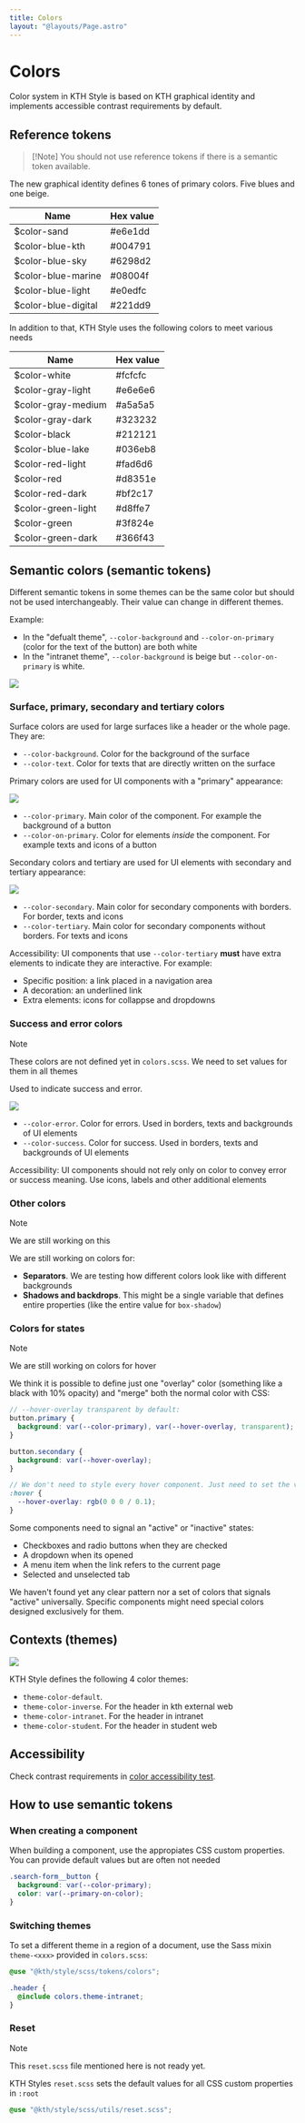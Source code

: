 ```yaml
---
title: Colors
layout: "@layouts/Page.astro"
---
```


# Colors

Color system in KTH Style is based on KTH graphical identity and implements accessible contrast requirements by default.

## Reference tokens

> [!Note] You should not use reference tokens if there is a semantic token available.

The new graphical identity defines 6 tones of primary colors. Five blues and one beige.

| Name                | Hex value |
| ------------------- | --------- |
| $color-sand         | #e6e1dd   |
| $color-blue-kth     | #004791   |
| $color-blue-sky     | #6298d2   |
| $color-blue-marine  | #08004f   |
| $color-blue-light   | #e0edfc   |
| $color-blue-digital | #221dd9   |

In addition to that, KTH Style uses the following colors to meet various needs

| Name               | Hex value |
| ------------------ | --------- |
| $color-white       | #fcfcfc   |
| $color-gray-light  | #e6e6e6   |
| $color-gray-medium | #a5a5a5   |
| $color-gray-dark   | #323232   |
| $color-black       | #212121   |
| $color-blue-lake   | #036eb8   |
| $color-red-light   | #fad6d6   |
| $color-red         | #d8351e   |
| $color-red-dark    | #bf2c17   |
| $color-green-light | #d8ffe7   |
| $color-green       | #3f824e   |
| $color-green-dark  | #366f43   |

## Semantic colors (semantic tokens)

Different semantic tokens in some themes can be the same color but should not be used interchangeably. Their value can change in different themes.

Example:

- In the "defualt theme", `--color-background` and `--color-on-primary` (color for the text of the button) are both white
- In the "intranet theme", `--color-background` is beige but `--color-on-primary` is white.

![](@images/color-semantic-difference.png)

### Surface, primary, secondary and tertiary colors

Surface colors are used for large surfaces like a header or the whole page. They are:

- `--color-background`. Color for the background of the surface
- `--color-text`. Color for texts that are directly written on the surface

Primary colors are used for UI components with a "primary" appearance:

![](@images/color-primary.png)

- `--color-primary`. Main color of the component. For example the background of a button
- `--color-on-primary`. Color for elements _inside_ the component. For example texts and icons of a button

Secondary colors and tertiary are used for UI elements with secondary and tertiary appearance:

![](@images/color-secondary.png)

- `--color-secondary`. Main color for secondary components with borders. For border, texts and icons
- `--color-tertiary`. Main color for secondary components without borders. For texts and icons

Accessibility: UI components that use `--color-tertiary` **must** have extra elements to indicate they are interactive. For example:

- Specific position: a link placed in a navigation area
- A decoration: an underlined link
- Extra elements: icons for collappse and dropdowns

### Success and error colors

> [!Note]
> These colors are not defined yet in `colors.scss`. We need to set values for them in all themes

Used to indicate success and error.

![](@images/color-error-success.png)

- `--color-error`. Color for errors. Used in borders, texts and backgrounds of UI elements
- `--color-success`. Color for success. Used in borders, texts and backgrounds of UI elements

Accessibility: UI components should not rely only on color to convey error or success meaning. Use icons, labels and other additional elements

### Other colors

> [!Note]
> We are still working on this

We are still working on colors for:

- **Separators**. We are testing how different colors look like with different backgrounds
- **Shadows and backdrops**. This might be a single variable that defines entire properties (like the entire value for `box-shadow`)

### Colors for states

> [!Note]
> We are still working on colors for hover

We think it is possible to define just one "overlay" color (something like a black with 10% opacity) and "merge" both the normal color with CSS:

```scss
// --hover-overlay transparent by default:
button.primary {
  background: var(--color-primary), var(--hover-overlay, transparent);
}

button.secondary {
  background: var(--hover-overlay);
}

// We don't need to style every hover component. Just need to set the value for the overlay and components will read the value
:hover {
  --hover-overlay: rgb(0 0 0 / 0.1);
}
```

Some components need to signal an "active" or "inactive" states:

- Checkboxes and radio buttons when they are checked
- A dropdown when its opened
- A menu item when the link refers to the current page
- Selected and unselected tab

We haven't found yet any clear pattern nor a set of colors that signals "active" universally. Specific components might need special colors designed exclusively for them.

## Contexts (themes)

![](@images/color-themes.png)

KTH Style defines the following 4 color themes:

- `theme-color-default`.
- `theme-color-inverse`. For the header in kth external web
- `theme-color-intranet`. For the header in intranet
- `theme-color-student`. For the header in student web

## Accessibility

Check contrast requirements in [color accessibility test](../examples/a11y-colors).

## How to use semantic tokens

### When creating a component

When building a component, use the appropiates CSS custom properties. You can provide default values but are often not needed

```scss
.search-form__button {
  background: var(--color-primary);
  color: var(--primary-on-color);
}
```

### Switching themes

To set a different theme in a region of a document, use the Sass mixin `theme-<xxx>` provided in `colors.scss`:

```scss
@use "@kth/style/scss/tokens/colors";

.header {
  @include colors.theme-intranet;
}
```

### Reset

> [!Note]
> This `reset.scss` file mentioned here is not ready yet.

KTH Styles `reset.scss` sets the default values for all CSS custom properties in `:root`

```scss
@use "@kth/style/scss/utils/reset.scss";
```
